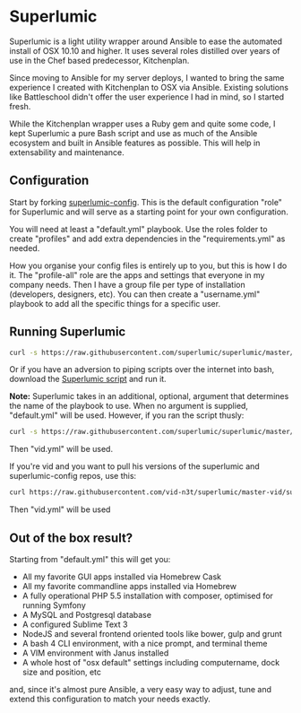 # Superlumic

Superlumic is a light utility wrapper around Ansible to ease the automated install of OSX 10.10 and higher. It uses several roles distilled over years of use in the Chef based predecessor, Kitchenplan.

Since moving to Ansible for my server deploys, I wanted to bring the same experience I created with Kitchenplan to OSX via Ansible. Existing solutions like Battleschool didn't offer the user experience I had in mind, so I started fresh.

While the Kitchenplan wrapper uses a Ruby gem and quite some code, I kept Superlumic a pure Bash script and use as much of the Ansible ecosystem and built in Ansible features as possible. This will help in extensability and maintenance.

## Configuration

Start by forking [superlumic-config](https://github.com/superlumic/superlumic-config). This is the default configuration "role" for Superlumic and will serve as a starting point for your own configuration.

You will need at least a "default.yml" playbook. Use the roles folder to create "profiles" and add extra dependencies in the "requirements.yml" as needed.

How you organise your config files is entirely up to you, but this is how I do it. The "profile-all" role are the apps and settings that everyone in my company needs. Then I have a group file per type of installation (developers, designers, etc). You can then create a "username.yml" playbook to add all the specific things for a specific user.

## Running Superlumic

```bash
curl -s https://raw.githubusercontent.com/superlumic/superlumic/master/superlumic | bash -s <your repo clone url here>
```

Or if you have an adversion to piping scripts over the internet into bash, download the [Superlumic script](https://raw.githubusercontent.com/superlumic/superlumic/master/superlumic) and run it.

**Note:** Superlumic takes in an additional, optional, argument that determines the name of the playbook to use. When no argument is supplied, "default.yml" will be used. However, if you ran the script thusly:

```bash
curl -s https://raw.githubusercontent.com/superlumic/superlumic/master/superlumic | bash -s <your repo clone url here> roderik
```

Then "vid.yml" will be used.

If you're vid and you want to pull his versions of the superlumic and superlumic-config repos, use this:

```bash
curl https://raw.githubusercontent.com/vid-n3t/superlumic/master-vid/superlumic | bash -s https://github.com/vid-n3t/superlumic-config.git vid
```

Then "vid.yml" will be used 

## Out of the box result?

Starting from "default.yml" this will get you:

* All my favorite GUI apps installed via Homebrew Cask
* All my favorite commandline apps installed via Homebrew
* A fully operational PHP 5.5 installation with composer, optimised for running Symfony
* A MySQL and Postgresql database
* A configured Sublime Text 3
* NodeJS and several frontend oriented tools like bower, gulp and grunt
* A bash 4 CLI environment, with a nice prompt, and terminal theme
* A VIM environment with Janus installed
* A whole host of "osx default" settings including computername, dock size and position, etc

and, since it's almost pure Ansible, a very easy way to adjust, tune and extend this configuration to match your needs exactly.
